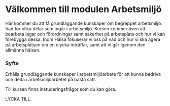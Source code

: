 
# Välkommen till modulen Arbetsmiljö 

Här kommer du att få grundläggande kunskaper om begreppet arbetsmiljö. Vad för olika delar som ingår i arbetsmiljö. Kursen kommer även att bearbeta lagar och förordningar samt säkerhet på arbetsplats och hur vi kan förebygga dessa. Inom Hälsa fokuserar vi oss på vad och hur vi ska agera på arbetsplatsen om en olycka inträffar, samt att vi går  igenom den allmänna hälsan.

### Syfte
Erhålla grundläggande kunskaper i arbetsmiljöarbete  för att kunna bedriva  och delta i arbetsmiljöarbetet på bästa sätt.
 
Till kursen finns instuderingsfrågor som du kan göra.

LYCKA TILL.
 


